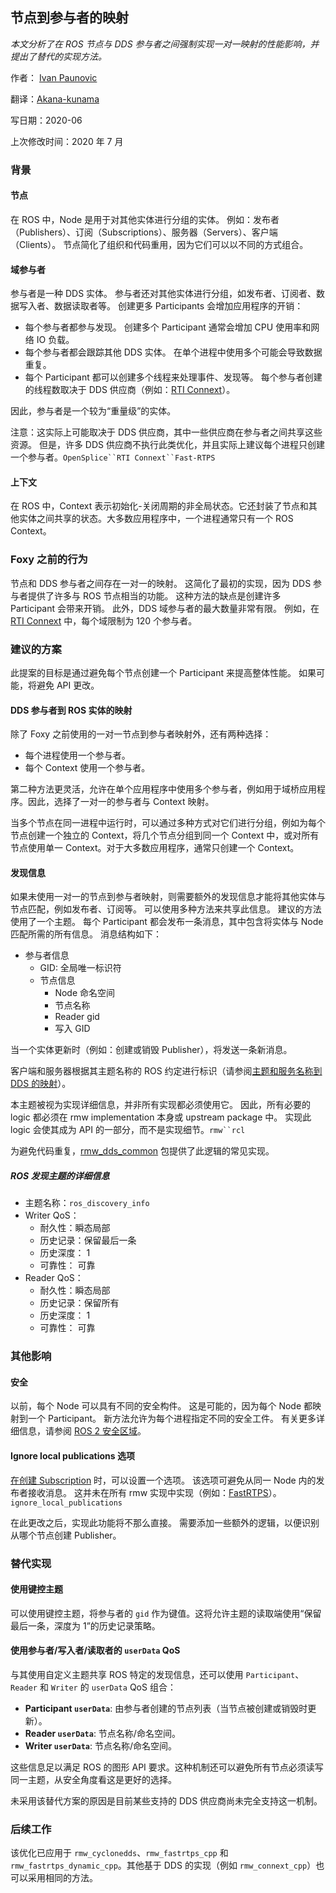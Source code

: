 ## 节点到参与者的映射

*本文分析了在 ROS 节点与 DDS 参与者之间强制实现一对一映射的性能影响，并提出了替代的实现方法。*

作者： [Ivan Paunovic](https://github.com/ivanpauno)

翻译：[Akana-kunama ](https://github.com/Akana-kunama)

写日期：2020-06

上次修改时间：2020 年 7 月

### 背景

#### 节点

在 ROS 中，Node 是用于对其他实体进行分组的实体。 例如：发布者（Publishers）、订阅（Subscriptions）、服务器（Servers）、客户端（Clients）。 节点简化了组织和代码重用，因为它们可以以不同的方式组合。

#### 域参与者

参与者是一种 DDS 实体。 参与者还对其他实体进行分组，如发布者、订阅者、数据写入者、数据读取者等。 创建更多 Participants 会增加应用程序的开销：

- 每个参与者都参与发现。 创建多个 Participant 通常会增加 CPU 使用率和网络 IO 负载。
- 每个参与者都会跟踪其他 DDS 实体。 在单个进程中使用多个可能会导致数据重复。
- 每个 Participant 都可以创建多个线程来处理事件、发现等。 每个参与者创建的线程数取决于 DDS 供应商（例如：[RTI Connext](https://community.rti.com/best-practices/create-few-domainParticipants-possible)）。

因此，参与者是一个较为“重量级”的实体。

注意：这实际上可能取决于 DDS 供应商，其中一些供应商在参与者之间共享这些资源。 但是，许多 DDS 供应商不执行此类优化，并且实际上建议每个进程只创建一个参与者。`OpenSplice``RTI Connext``Fast-RTPS`

#### 上下文

在 ROS 中，Context 表示初始化-关闭周期的非全局状态。它还封装了节点和其他实体之间共享的状态。大多数应用程序中，一个进程通常只有一个 ROS Context。

### Foxy 之前的行为

节点和 DDS 参与者之间存在一对一的映射。 这简化了最初的实现，因为 DDS 参与者提供了许多与 ROS 节点相当的功能。 这种方法的缺点是创建许多 Participant 会带来开销。 此外，DDS 域参与者的最大数量非常有限。 例如，在 [RTI Connext](https://community.rti.com/kb/what-maximum-number-Participants-domain) 中，每个域限制为 120 个参与者。

### 建议的方案

此提案的目标是通过避免每个节点创建一个 Participant 来提高整体性能。 如果可能，将避免 API 更改。

#### DDS 参与者到 ROS 实体的映射

除了 Foxy 之前使用的一对一节点到参与者映射外，还有两种选择：

- 每个进程使用一个参与者。
- 每个 Context 使用一个参与者。

第二种方法更灵活，允许在单个应用程序中使用多个参与者，例如用于域桥应用程序。因此，选择了一对一的参与者与 Context 映射。

当多个节点在同一进程中运行时，可以通过多种方式对它们进行分组，例如为每个节点创建一个独立的 Context，将几个节点分组到同一个 Context 中，或对所有节点使用单一 Context。对于大多数应用程序，通常只创建一个 Context。

#### 发现信息

如果未使用一对一的节点到参与者映射，则需要额外的发现信息才能将其他实体与节点匹配，例如发布者、订阅等。 可以使用多种方法来共享此信息。 建议的方法使用了一个主题。 每个 Participant 都会发布一条消息，其中包含将实体与 Node 匹配所需的所有信息。 消息结构如下：

- 参与者信息
  - GID: 全局唯一标识符
  - 节点信息
    - Node 命名空间
    - 节点名称
    - Reader gid
    - 写入 GID

当一个实体更新时（例如：创建或销毁 Publisher），将发送一条新消息。

客户端和服务器根据其主题名称的 ROS 约定进行标识（请参阅[主题和服务名称到 DDS 的映射](https://design.ros2.org/articles/140_topic_and_service_name_mapping.md)）。

本主题被视为实现详细信息，并非所有实现都必须使用它。 因此，所有必要的 logic 都必须在 rmw implementation 本身或 upstream package 中。 实现此 logic 会使其成为 API 的一部分，而不是实现细节。`rmw``rcl`

为避免代码重复，[rmw_dds_common](https://github.com/ros2/rmw_dds_common/) 包提供了此逻辑的常见实现。

##### ROS 发现主题的详细信息

- 主题名称：`ros_discovery_info`
- Writer QoS：
  - 耐久性：瞬态局部
  - 历史记录：保留最后一条
  - 历史深度： 1
  - 可靠性： 可靠
- Reader QoS：
  - 耐久性：瞬态局部
  - 历史记录：保留所有
  - 历史深度： 1
  - 可靠性： 可靠

### 其他影响

#### 安全

以前，每个 Node 可以具有不同的安全构件。 这是可能的，因为每个 Node 都映射到一个 Participant。 新方法允许为每个进程指定不同的安全工件。 有关更多详细信息，请参阅 [ROS 2 安全区域](https://design.ros2.org/articles/ros2_security_enclaves.html)。

#### Ignore local publications 选项

[在创建 Subscription](https://github.com/ros2/rmw/blob/2250b3eee645d90f9e9d6c96d71ce3aada9944f3/rmw/include/rmw/rmw.h#L517) 时，可以设置一个选项。 该选项可避免从同一 Node 内的发布者接收消息。 这并未在所有 rmw 实现中实现（例如：[FastRTPS](https://github.com/ros2/rmw_fastrtps/blob/099f9eed9a0f581447405fbd877c6d3b15f1f26e/rmw_fastrtps_cpp/src/rmw_Subscription.cpp#L118)）。`ignore_local_publications`

在此更改之后，实现此功能将不那么直接。 需要添加一些额外的逻辑，以便识别从哪个节点创建 Publisher。

### 替代实现

#### 使用键控主题

可以使用键控主题，将参与者的 `gid` 作为键值。这将允许主题的读取端使用“保留最后一条，深度为 1”的历史记录策略。

#### 使用参与者/写入者/读取者的 `userData` QoS

与其使用自定义主题共享 ROS 特定的发现信息，还可以使用 `Participant`、`Reader` 和 `Writer` 的 `userData` QoS 组合：

- **Participant `userData`**: 由参与者创建的节点列表（当节点被创建或销毁时更新）。
- **Reader `userData`**: 节点名称/命名空间。
- **Writer `userData`**: 节点名称/命名空间。

这些信息足以满足 ROS 的图形 API 要求。这种机制还可以避免所有节点必须读写同一主题，从安全角度看这是更好的选择。

未采用该替代方案的原因是目前某些支持的 DDS 供应商尚未完全支持这一机制。

### 后续工作

该优化已应用于 `rmw_cyclonedds`、`rmw_fastrtps_cpp` 和 `rmw_fastrtps_dynamic_cpp`。其他基于 DDS 的实现（例如 `rmw_connext_cpp`）也可以采用相同的方法。